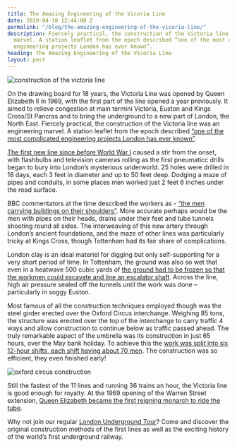```yaml
---
title: The Amazing Engineering of the Vicoria Line
date: 2019-04-10 12:44:00 Z
permalink: "/blog/the-amazing-engineering-of-the-vicoria-line/"
description: Fiercely practical, the construction of the Victoria line was an engineering
  marvel. A station leaflet from the epoch described “one of the most complicated
  engineering projects London has ever known”.
heading: The Amazing Engineering of the Vicoria Line
layout: post
---
```


![construction of the victoria line](/uploads/victoria%20line%20construction.jpg)

 

On the drawing board for 18 years, the Victoria Line was opened by Queen Elizabeth II in 1969, with the first part of the line opened a year previously. It aimed to relieve congestion at main termini Victoria, Euston and Kings Cross/St Pancras and to bring the underground to a new part of London, the North East. Fiercely practical, the construction of the Victoria line was an engineering marvel. A station leaflet from the epoch described [“one of the most complicated engineering projects London has ever known”](https://www.londonreconnections.com/2019/operation-umbrella-rebuilding-oxford-circus/). 

 

[The first new line since before World War I](https://www.theguardian.com/uk-news/2018/aug/21/victoria-underground-line-gets-go-ahead-archive-1962)  caused a stir from the onset, with flashbulbs and television cameras rolling as the first pneumaticc drills began to bury into London’s mysterious underworld. 25 holes were drilled in 18 days, each 3 feet in diameter and up to 50 feet deep. Dodging a maze of pipes and conduits, in some places men worked just 2 feet 6 inches under the road surface. 

 

BBC commentators at the time described the workers as - [“the men carrying buildings on their shoulders”](https://www.youtube.com/watch?v=GwRRSJ_wtIg). More accurate perhaps would be the men with pipes on their heads, drains under their feet and tube tunnels shooting round all sides. The interweaving of this new artery through London’s ancient foundations, and the maze of other lines was particularly tricky at Kings Cross, though Tottenham had its fair share of complications. 

 

London clay is an ideal materiel for digging but only self-supporting for a very short period of time. In Tottenham, the ground was also so wet that even in a heatwave 500 cubic yards of [the ground had to be frozen so that the workmen could excavate and line an escalator shaft](https://www.youtube.com/watch?v=GwRRSJ_wtIg). Across the line, high air pressure sealed off the tunnels until the work was done – particularly in soggy Euston.  

 

Most famous of all the construction techniques employed though was the steel girder erected over the Oxford Circus interchange. Weighing 85 tons, the structure was erected over the top of the interchange to carry traffic 4 ways and allow construction to continue below as traffic passed ahead. The truly remarkable aspect of the umbrella was its construction in just 65 hours, over the May bank holiday. To achieve this the [work was split into six 12-hour shifts, each shift having about 70 men](https://www.newsteelconstruction.com/wp/an-umbrella-for-oxford-circus/). The construction was so efficient, they even finished early! 

 

![oxford circus construction](/uploads/oxford-circus.jpg)

 

Still the fastest of the 11 lines and running 36 trains an hour, the Victoria line is good enough for royalty. At the 1969 opening of the Warren Street extension, [Queen Elizabeth became the first reigning monarch to ride the tube](https://www.islingtongazette.co.uk/news/heritage/history-of-the-victoria-line-as-it-turns-50-1-5676417). 

 

 

 

Why not join our regular [London Underground Tour](https://www.insider-london.co.uk/tours/london-underground-and-tube-tour)? Come and discover the original construction methods of the first lines as well as the exciting history of the world’s first underground railway. 